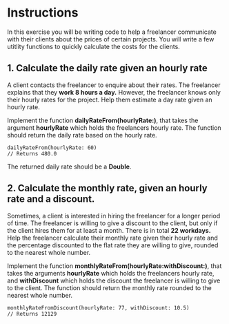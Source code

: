 # Instructions

In this exercise you will be writing code to help a freelancer communicate with their clients about the prices of certain projects. You will write a few utitlity functions to quickly calculate the costs for the clients.

## 1. Calculate the daily rate given an hourly rate

A client contacts the freelancer to enquire about their rates. The freelancer explains that they **work 8 hours a day.** However, the freelancer knows only their hourly rates for the project. Help them estimate a day rate given an hourly rate.

Implement the function **dailyRateFrom(hourlyRate:)**, that takes the argument **hourlyRate** which holds the freelancers hourly rate. The function should return the daily rate based on the hourly rate.
    
    dailyRateFrom(hourlyRate: 60)
    // Returns 480.0
    
The returned daily rate should be a **Double**.

## 2. Calculate the monthly rate, given an hourly rate and a discount.

Sometimes, a client is interested in hiring the freelancer for a longer period of time. The freelancer is willing to give a discount to the client, but only if the client hires them for at least a month. There is in total **22 workdays.** Help the freelancer calculate their monthly rate given their hourly rate and the percentage discounted to the flat rate they are willing to give, rounded to the nearest whole number.

Implement the function **monthlyRateFrom(hourlyRate:withDiscount:)**, that takes the arguments **hourlyRate** which holds the freelancers hourly rate, and **withDiscount** which holds the discount the freelancer is willing to give to the client. The function should return the monthly rate rounded to the nearest whole number.

    monthlyRateFromDiscount(hourlyRate: 77, withDiscount: 10.5)
    // Returns 12129

